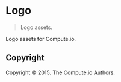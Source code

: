 Logo
===
> Logo assets.

Logo assets for Compute.io.


## Copyright

Copyright &copy; 2015. The Compute.io Authors.

